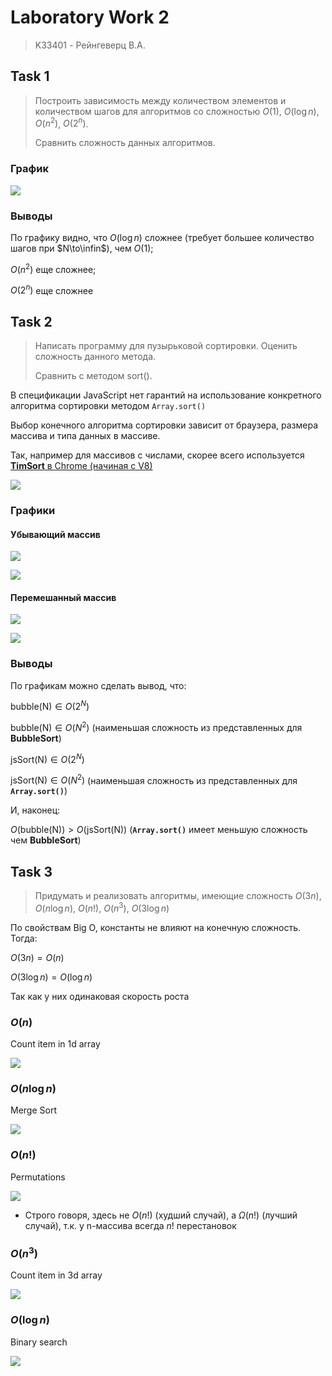 # Laboratory Work 2
> K33401 - Рейнгеверц В.А.


## Task 1
> Построить зависимость между количеством элементов и количеством шагов для
алгоритмов со сложностью $О(1)$, $O(\log n)$, $O(n^2)$, $O(2^n)$. 
>
> Сравнить сложность данных
алгоритмов.

### График

![](https://i.imgur.com/EA1sfAy.png)

### Выводы

По графику видно, что $O(\log n)$ сложнее (требует большее количество шагов при $N\to\infin$), чем $О(1)$; 

$O(n^2)$ еще сложнее; 

$O(2^n)$ еще сложнее

## Task 2
> Написать программу для пузырьковой сортировки. Оценить сложность данного
метода. 
> 
> Сравнить с методом sort().


В спецификации JavaScript нет гарантий на использование конкретного алгоритма сортировки методом `Array.sort()`

Выбор конечного алгоритма сортировки зависит от браузера, размера массива и типа данных в массиве.

Так, например для массивов с числами, скорее всего используется [**TimSort** в Chrome (начиная с V8)](https://stackoverflow.com/a/37245185)

![](https://i.imgur.com/lfCueGZ.png)

### Графики


#### Убывающий массив

![](https://i.imgur.com/sOu58HU.png)

![](https://i.imgur.com/OA5SKOH.png)


#### Перемешанный массив

![](https://i.imgur.com/Ka1PBlH.png)

![](https://i.imgur.com/Ig7INg4.png)

### Выводы

По графикам можно сделать вывод, что:

$\text{bubble(N)}\in O(2^N)$

$\text{bubble(N)}\in O(N^2)$ (наименьшая сложность из представленных для **BubbleSort**)

$\text{jsSort(N)}\in O(2^N)$

$\text{jsSort(N)}\in O(N^2)$ (наименьшая сложность из представленных для **`Array.sort()`**)

И, наконец:

$O(\text{bubble(N)}) > O(\text{jsSort(N)})$ (**`Array.sort()`** имеет меньшую сложность чем **BubbleSort**)


## Task 3

> Придумать и реализовать алгоритмы, имеющие сложность $O(3n)$, $O(n\log n)$, $O(n!)$, $O(n^3)$, $O(3\log n)$
>

По свойствам Big O, константы не влияют на конечную сложность. Тогда: 

$O(3n) = O(n)$

$O(3\log n) = O(\log n)$

Так как у них одинаковая скорость роста

### $O(n)$

Count item in 1d array

![](https://i.imgur.com/d1SXaxv.png)
### $O(n \log n)$

Merge Sort

![](https://i.imgur.com/RG9dIne.png)

### $O(n!)$

Permutations

![](https://i.imgur.com/7LrFok2.png)

- Строго говоря, здесь не $O(n!)$ (худший случай), a $\Omega(n!)$ (лучший случай), т.к. у n-массива всегда $n!$ перестановок

### $O(n^3)$

Count item in 3d array

![](https://i.imgur.com/5BtdD3G.png)

### $O(\log n)$

Binary search

![](https://i.imgur.com/bzoUiVm.png)
